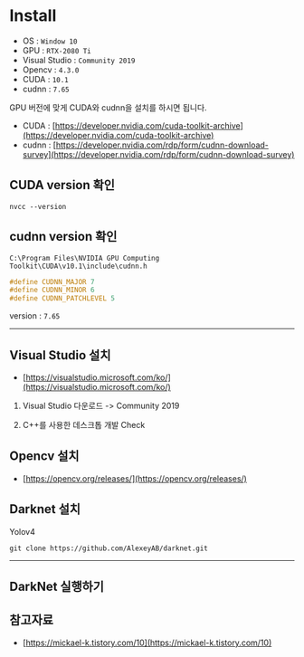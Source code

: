 # Install

- OS : `Window 10`
- GPU : `RTX-2080 Ti`
- Visual Studio : `Community 2019`
- Opencv : `4.3.0`
- CUDA : `10.1`
- cudnn : `7.65`

GPU 버전에 맞게 CUDA와 cudnn을 설치를 하시면 됩니다.

- CUDA : [https://developer.nvidia.com/cuda-toolkit-archive](https://developer.nvidia.com/cuda-toolkit-archive)
- cudnn : [https://developer.nvidia.com/rdp/form/cudnn-download-survey](https://developer.nvidia.com/rdp/form/cudnn-download-survey)

## CUDA version 확인

```shell
nvcc --version
```

## cudnn version 확인

`C:\Program Files\NVIDIA GPU Computing Toolkit\CUDA\v10.1\include\cudnn.h`

```c
#define CUDNN_MAJOR 7
#define CUDNN_MINOR 6
#define CUDNN_PATCHLEVEL 5
```

version : `7.65`

---

## Visual Studio 설치

- [https://visualstudio.microsoft.com/ko/](https://visualstudio.microsoft.com/ko/)

1. Visual Studio 다운로드 -> Community 2019

2. C++를 사용한 데스크톱 개발 Check

## Opencv 설치

- [https://opencv.org/releases/](https://opencv.org/releases/)

## Darknet 설치

Yolov4

```shell
git clone https://github.com/AlexeyAB/darknet.git
```

---

## DarkNet 실행하기


## 참고자료
- [https://mickael-k.tistory.com/10](https://mickael-k.tistory.com/10)
